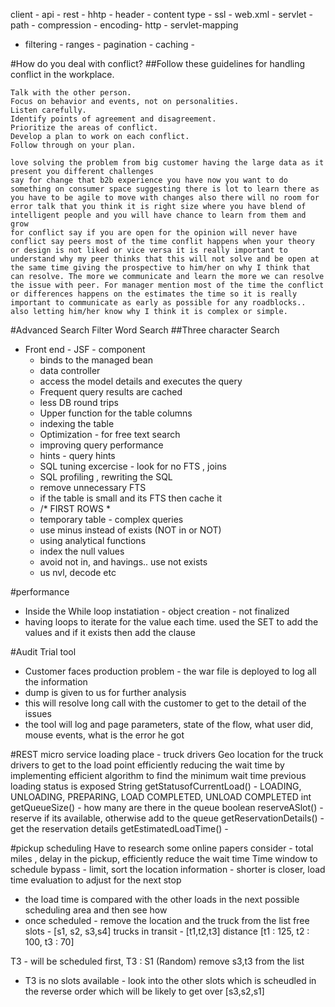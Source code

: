 client - api - rest - hhtp - header - content type - ssl - web.xml - servlet - path - compression - encoding- http - servlet-mapping
- filtering - ranges - pagination - caching -


#How do you deal with conflict?
##Follow these guidelines for handling conflict in the workplace.

    Talk with the other person.
    Focus on behavior and events, not on personalities.
    Listen carefully.
    Identify points of agreement and disagreement.
    Prioritize the areas of conflict.
    Develop a plan to work on each conflict.
    Follow through on your plan.

    love solving the problem from big customer having the large data as it present you different challenges                        
    say for change that b2b experience you have now you want to do  something on consumer space suggesting there is lot to learn there as you have to be agile to move with changes also there will no room for error talk that you think it is right size where you have blend of intelligent people and you will have chance to learn from them and grow
    for conflict say if you are open for the opinion will never have conflict say peers most of the time conflit happens when your theory or design is not liked or vice versa it is really important to understand why my peer thinks that this will not solve and be open at the same time giving the prospective to him/her on why I think that can resolve. The more we communicate and learn the more we can resolve the issue with peer. For manager mention most of the time the conflict or differences happens on the estimates the time so it is really important to communicate as early as possible for any roadblocks.. also letting him/her know why I think it is complex or simple.
#Advanced Search Filter
Word Search
##Three character Search
 - Front end - JSF - component
   * binds to the managed bean
   * data controller
   * access the model details and executes the query
   * Frequent query results are cached
   * less DB round trips
   * Upper function for the table columns
   * indexing the table
   * Optimization - for free text search
   * improving query performance
   * hints - query hints
   * SQL tuning excercise - look for no FTS , joins
   * SQL profiling , rewriting the SQL
   * remove unnecessary FTS
   * if the table is small and its FTS then cache it
   * /* FIRST ROWS *
   * temporary table  - complex queries
   * use minus instead of exists (NOT in or NOT)
   * using analytical functions
   * index the null values
   * avoid not in, and havings.. use not exists
   * us nvl, decode etc

#performance
 * Inside the While loop instatiation - object creation - not finalized
 * having loops to iterate for the value each time. used the SET to add the values and if it exists then add the clause

#Audit Trial tool
 * Customer faces production problem - the war file is deployed to log all the information
 * dump is given to us for further analysis
 * this will resolve long call with the customer to get to the detail of the issues
 * the tool will log and page parameters, state of the flow, what user did, mouse events, what is the error he got

#REST micro service
loading place - truck drivers
Geo location for the truck drivers to get to the load point efficiently
reducing the wait time by implementing efficient algorithm to find the minimum wait time
previous loading status is exposed
String getStatusofCurrentLoad() - LOADING, UNLOADING, PREPARING, LOAD COMPLETED, UNLOAD COMPLETED
int getQueueSize() - how many are there in the queue
boolean reserveASlot() - reserve if its available, otherwise add to the queue
getReservationDetails() - get the reservation details
getEstimatedLoadTime() -

#pickup scheduling
Have to research some online papers
consider - total miles , delay in the pickup, efficiently reduce the wait time
Time window to schedule
bypass - limit, sort the location information - shorter is closer, load time evaluation to adjust for the next stop
- the load time is compared with the other loads in the next possible scheduling area and then see how
- once scheduled - remove the location and the truck from the list
free slots - [s1, s2, s3,s4]
trucks in transit - [t1,t2,t3]
distance [t1 : 125, t2 : 100, t3 : 70]

T3 - will be scheduled first, T3 : S1 (Random)
remove s3,t3 from the list

- T3 is no slots available - look into the other slots which is scheudled in the reverse order which will be likely to get over [s3,s2,s1]

